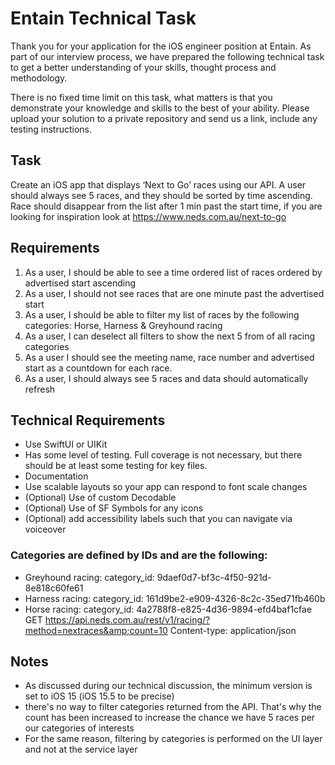 # Entain Technical Task
Thank you for your application for the iOS engineer position at Entain. As part of our interview process, we
have prepared the following technical task to get a better understanding of your skills, thought process and
methodology.

There is no fixed time limit on this task, what matters is that you demonstrate your knowledge and skills to
the best of your ability. Please upload your solution to a private repository and send us a link, include any
testing instructions.
## Task
Create an iOS app that displays ‘Next to Go’ races using our API.
A user should always see 5 races, and they should be sorted by time ascending. Race should disappear
from the list after 1 min past the start time, if you are looking for inspiration look at
https://www.neds.com.au/next-to-go
## Requirements
1. As a user, I should be able to see a time ordered list of races ordered by advertised start ascending
2. As a user, I should not see races that are one minute past the advertised start
3. As a user, I should be able to filter my list of races by the following categories: Horse, Harness &amp;
Greyhound racing
4. As a user, I can deselect all filters to show the next 5 from of all racing categories
5. As a user I should see the meeting name, race number and advertised start as a countdown for
each race.
6. As a user, I should always see 5 races and data should automatically refresh

## Technical Requirements
- Use SwiftUI or UIKit
- Has some level of testing. Full coverage is not necessary, but there should be at least some testing
for key files.
- Documentation
- Use scalable layouts so your app can respond to font scale changes
- (Optional) Use of custom Decodable
- (Optional) Use of SF Symbols for any icons
- (Optional) add accessibility labels such that you can navigate via voiceover

### Categories are defined by IDs and are the following:
- Greyhound racing: category_id: 9daef0d7-bf3c-4f50-921d-8e818c60fe61
- Harness racing: category_id: 161d9be2-e909-4326-8c2c-35ed71fb460b
- Horse racing: category_id: 4a2788f8-e825-4d36-9894-efd4baf1cfae
GET https://api.neds.com.au/rest/v1/racing/?method=nextraces&amp;count=10
Content-type: application/json

## Notes
- As discussed during our technical discussion, the minimum version is set to iOS 15 (iOS 15.5 to be precise)
- there's no way to filter categories returned from the API. That's why the count has been increased to increase the chance we have 5 races per our categories of interests
- For the same reason, filtering by categories is performed on the UI layer and not at the service layer